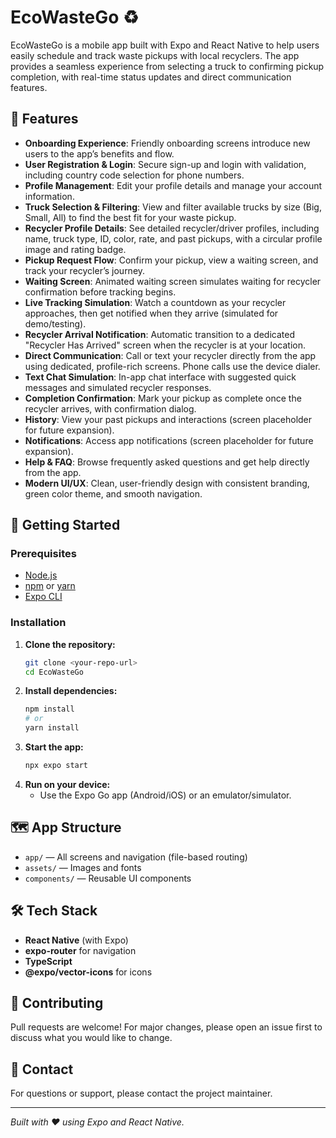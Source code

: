 # EcoWasteGo ♻️

EcoWasteGo is a mobile app built with Expo and React Native to help users easily schedule and track waste pickups with local recyclers. The app provides a seamless experience from selecting a truck to confirming pickup completion, with real-time status updates and direct communication features.

## 🚀 Features

- **Onboarding Experience**: Friendly onboarding screens introduce new users to the app’s benefits and flow.
- **User Registration & Login**: Secure sign-up and login with validation, including country code selection for phone numbers.
- **Profile Management**: Edit your profile details and manage your account information.
- **Truck Selection & Filtering**: View and filter available trucks by size (Big, Small, All) to find the best fit for your waste pickup.
- **Recycler Profile Details**: See detailed recycler/driver profiles, including name, truck type, ID, color, rate, and past pickups, with a circular profile image and rating badge.
- **Pickup Request Flow**: Confirm your pickup, view a waiting screen, and track your recycler’s journey.
- **Waiting Screen**: Animated waiting screen simulates waiting for recycler confirmation before tracking begins.
- **Live Tracking Simulation**: Watch a countdown as your recycler approaches, then get notified when they arrive (simulated for demo/testing).
- **Recycler Arrival Notification**: Automatic transition to a dedicated "Recycler Has Arrived" screen when the recycler is at your location.
- **Direct Communication**: Call or text your recycler directly from the app using dedicated, profile-rich screens. Phone calls use the device dialer.
- **Text Chat Simulation**: In-app chat interface with suggested quick messages and simulated recycler responses.
- **Completion Confirmation**: Mark your pickup as complete once the recycler arrives, with confirmation dialog.
- **History**: View your past pickups and interactions (screen placeholder for future expansion).
- **Notifications**: Access app notifications (screen placeholder for future expansion).
- **Help & FAQ**: Browse frequently asked questions and get help directly from the app.
- **Modern UI/UX**: Clean, user-friendly design with consistent branding, green color theme, and smooth navigation.

## 📲 Getting Started

### Prerequisites
- [Node.js](https://nodejs.org/)
- [npm](https://www.npmjs.com/) or [yarn](https://yarnpkg.com/)
- [Expo CLI](https://docs.expo.dev/get-started/installation/)

### Installation

1. **Clone the repository:**
   ```bash
   git clone <your-repo-url>
   cd EcoWasteGo
   ```
2. **Install dependencies:**
   ```bash
   npm install
   # or
   yarn install
   ```
3. **Start the app:**
   ```bash
   npx expo start
   ```
4. **Run on your device:**
   - Use the Expo Go app (Android/iOS) or an emulator/simulator.

## 🗺️ App Structure
- `app/` — All screens and navigation (file-based routing)
- `assets/` — Images and fonts
- `components/` — Reusable UI components

## 🛠️ Tech Stack
- **React Native** (with Expo)
- **expo-router** for navigation
- **TypeScript**
- **@expo/vector-icons** for icons

## 🤝 Contributing
Pull requests are welcome! For major changes, please open an issue first to discuss what you would like to change.

## 📧 Contact
For questions or support, please contact the project maintainer.

---

*Built with ❤️ using Expo and React Native.*

